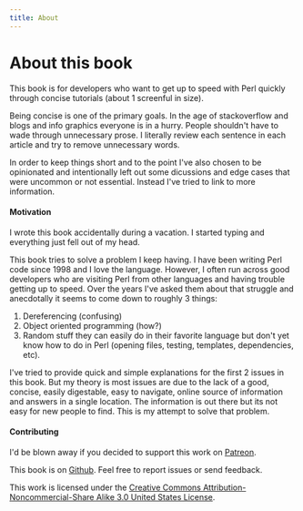 ```yaml
---
title: About
---
```

# About this book

This book is for developers who want to get up to speed with Perl quickly
through concise tutorials (about 1 screenful in size). 

Being concise is one of the primary goals.  In the age of stackoverflow and
blogs and info graphics everyone is in a hurry.  People shouldn't have to wade
through unnecessary prose. I literally review each sentence in each article and
try to remove unnecessary words.

In order to keep things short and to the point I've also chosen to be
opinionated and intentionally left out some dicussions and edge cases that were
uncommon or not essential. Instead I've tried to link to more information.  

#### Motivation

I wrote this book accidentally during a vacation.  I started typing and
everything just fell out of my head.  

This book tries to solve a problem I keep having.  I have been writing Perl
code since 1998 and I love the language.  However, I often run across good
developers who are visiting Perl from other languages and having trouble
getting up to speed.  Over the years I've asked them about that struggle and
anecdotally it seems to come down to roughly 3 things:

1. Dereferencing (confusing)
2. Object oriented programming (how?)
3. Random stuff they can easily do in their favorite language but don't
yet know how to do in Perl (opening files, testing, templates, dependencies,
etc).

I've tried to provide quick and simple explanations for the first 2 issues in
this book.  But my theory is most issues are due to the lack of a good,
concise, easily digestable, easy to navigate, online source of information and
answers in a single location.  The information is out there but its not easy
for new people to find.  This is my attempt to solve that problem.

#### Contributing

I'd be blown away if you decided to support this work on
[Patreon](https://www.patreon.com/kablamo).  

This book is on [Github](https://github.com/kablamo/mvp.kablamo.org).  Feel
free to report issues or send feedback.

This work is licensed under the [Creative Commons Attribution-Noncommercial-Share
Alike 3.0 United States License](http://creativecommons.org/licenses/by-nc-sa/3.0/us/).
